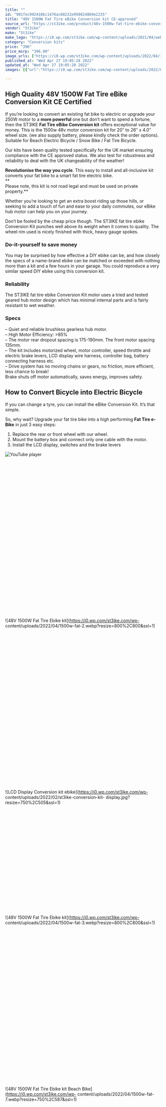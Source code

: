 ```yaml
---
title: ""
id: "901fec092410bc1476ac88232e950824869e2235"
title: "48V 1500W Fat Tire eBike Conversion kit CE-approved"
source_url: "https://st3ike.com/product/48v-1500w-fat-tire-ebike-conversion-kit-ce-approved/"
vendor: "St3ike"
make: "St3ike"
make_logo: "https://i0.wp.com/st3ike.com/wp-content/uploads/2021/04/website-logo.png"
category: "Conversion kits"
price: "396"
price_msrp: "396.00"
image_urls: ["https://i0.wp.com/st3ike.com/wp-content/uploads/2022/04/1500w-fat.webp?fit=1000%2C1000&ssl=1","https://i0.wp.com/st3ike.com/wp-content/uploads/2022/04/1500w-fat-6.webp?fit=800%2C800&ssl=1"]
published_at: "Wed Apr 27 19:05:28 2022"
updated_at: "Wed Apr 27 19:05:28 2022"
images: [{"url":"https://i0.wp.com/st3ike.com/wp-content/uploads/2022/04/1500w-fat.webp?fit=1000%2C1000&ssl=1","path":"full/e99bb964fa3cd867e6f11e7553841e6d89c57024.jpg","checksum":"cf1ed3f7672fbb3e16f25b712c791b71","status":"downloaded"},{"url":"https://i0.wp.com/st3ike.com/wp-content/uploads/2022/04/1500w-fat-6.webp?fit=800%2C800&ssl=1","path":"full/9444ba0a968d040c36b5e94e9540787b979c9a99.jpg","checksum":"336731a76aa7dfb3daf63c6ef3c4d275","status":"downloaded"}]

---
```

## High Quality 48V 1500W Fat Tire eBike Conversion Kit CE Certified

If you’re looking to convert an existing fat bike to electric or upgrade your
250W motor to a **more powerful** one but don’t want to spend a fortune, then
the ST3IKE **Fat Tire eBike Conversion kit** offers exceptional value for
money. This is the 1500w 48v motor conversion kit for 20″ to 26″ x 4.0″ wheel
size. (we also supply battery, please kindly check the order options).  
Suitable for Beach Electric Bicycle / Snow Bike / Fat Tire Bicycle.

Our kits have been quality tested specifically for the UK market ensuring
compliance with the CE approved status. We also test for robustness and
reliability to deal with the UK changeability of the weather!

 **Revolutionise the way you cycle**. This easy to install and all-inclusive
kit converts your fat bike to a smart fat tire electric bike.  
**  
Please note, this kit is not road legal and must be used on private
property.**

Whether you’re looking to get an extra boost riding up those hills, or seeking
to add a touch of fun and ease to your daily commutes, our eBike hub motor can
help you on your journey.

Don’t be fooled by the cheap price though. The ST3IKE fat tire ebike
Conversion Kit punches well above its weight when it comes to quality. The
wheel rim used is nicely finished with thick, heavy gauge spokes.

### Do-it-yourself to save money

You may be surprised by how effective a DIY ebike can be, and how closely the
specs of a name-brand ebike can be matched or exceeded with nothing more than
a kit and a few hours in your garage. You could reproduce a very similar speed
DIY ebike using this conversion kit.

### Reliability

The ST3IKE fat tire ebike Conversion Kit motor uses a tried and tested geared
hub motor design which has minimal internal parts and is fairly resistant to
wet weather.

### Specs

– Quiet and reliable brushless gearless hub motor.  
– High Motor Efficiency: >85%  
– The motor rear dropout spacing is 175-190mm. The front motor spacing 135mm.  
– The kit includes motorized wheel, motor controller, speed throttle and
electric brake levers, LCD display wire harness, controller bag, battery
connecting harness etc.  
– Drive system has no moving chains or gears, no friction, more efficient,
less chance to break!  
Brake shuts off motor automatically, saves energy, improves safety.

## How to Convert Bicycle into Electric Bicycle

If you can change a tyre, you can install the eBike Conversion Kit. It’s that
simple.

So, why wait? Upgrade your fat tire bike into a high performing **Fat Tire
e-Bike** in just 3 easy steps:

1) Replace the rear or front wheel with our wheel.  
2) Mount the battery box and connect only one cable with the motor.  
3) Install the LCD display, switches and the brake levers

![YouTube
player](https://i0.wp.com/i.ytimg.com/vi/AwetyuMNAR0/hqdefault.jpg?w=800&ssl=1)![YouTube
player](data:image/svg+xml,%3Csvg%20xmlns='http://www.w3.org/2000/svg'%20viewBox='0%200%201%201'%3E%3C/svg%3E)

![48V 1500W Fat Tire Ebike kit](https://i0.wp.com/st3ike.com/wp-
content/uploads/2022/04/1500w-fat-2.webp?resize=800%2C800&ssl=1)![48V 1500W
Fat Tire Ebike
kit](data:image/svg+xml,%3Csvg%20xmlns='http://www.w3.org/2000/svg'%20viewBox='0%200%20800%20800'%3E%3C/svg%3E)

![LCD Display Conversion kit ebike](https://i0.wp.com/st3ike.com/wp-
content/uploads/2022/02/st3ike-conversion-kit-
display.jpg?resize=750%2C505&ssl=1)![LCD Display Conversion kit
ebike](data:image/svg+xml,%3Csvg%20xmlns='http://www.w3.org/2000/svg'%20viewBox='0%200%20750%20505'%3E%3C/svg%3E)

![48V 1500W Fat Tire Ebike kit](https://i0.wp.com/st3ike.com/wp-
content/uploads/2022/04/1500w-fat-3.webp?resize=800%2C800&ssl=1)![48V 1500W
Fat Tire Ebike
kit](data:image/svg+xml,%3Csvg%20xmlns='http://www.w3.org/2000/svg'%20viewBox='0%200%20800%20800'%3E%3C/svg%3E)

![48V 1500W Fat Tire Ebike kit Beach Bike](https://i0.wp.com/st3ike.com/wp-
content/uploads/2022/04/1500w-fat-7.webp?resize=750%2C587&ssl=1)![48V 1500W
Fat Tire Ebike kit Beach
Bike](data:image/svg+xml,%3Csvg%20xmlns='http://www.w3.org/2000/svg'%20viewBox='0%200%20750%20587'%3E%3C/svg%3E)

![48V Lithium Battery 1500W conversion kit](https://i0.wp.com/st3ike.com/wp-
content/uploads/2022/02/48v-lithium-battery-ebike-conversion-
kit.jpg?resize=750%2C761&ssl=1)![48V Lithium Battery 1500W conversion
kit](data:image/svg+xml,%3Csvg%20xmlns='http://www.w3.org/2000/svg'%20viewBox='0%200%20750%20761'%3E%3C/svg%3E)

![e-bike conversion kit battery](https://i0.wp.com/st3ike.com/wp-
content/uploads/2022/02/ebike-kit-conversion-
battery.jpg?resize=800%2C800&ssl=1)![e-bike conversion kit
battery](data:image/svg+xml,%3Csvg%20xmlns='http://www.w3.org/2000/svg'%20viewBox='0%200%20800%20800'%3E%3C/svg%3E)

![PAS electric bike conversion kit](https://i0.wp.com/st3ike.com/wp-
content/uploads/2022/02/pas-electric-bike-kit.jpg?resize=800%2C800&ssl=1)![PAS
electric bike conversion
kit](data:image/svg+xml,%3Csvg%20xmlns='http://www.w3.org/2000/svg'%20viewBox='0%200%20800%20800'%3E%3C/svg%3E)

![Electric brake conversion kit ebike](https://i0.wp.com/st3ike.com/wp-
content/uploads/2021/10/kit11.jpg?resize=800%2C487&ssl=1)![Electric brake
conversion kit
ebike](data:image/svg+xml,%3Csvg%20xmlns='http://www.w3.org/2000/svg'%20viewBox='0%200%20800%20487'%3E%3C/svg%3E)

**Motor**|  48v 1500W 71-74.6N.m max torque rear or front motor brushless
gearless design  
---|---  
 **Placement**|  rear wheel – dropout spacing: 175 – 190mm  
front wheel – dropout spacing: 135mm  
 **Certificate**|  CE for EN15194  
 **Rim Wheel**|  20‘’- 26‘’ x 4.0″ Spoked with double-wall Aluminum alloy rim
with 36 nuts, stainless steel spokes.  
Rim assembled only applicable to disc brakes  
 **Controller**|  48v 40A smart controller Sine wave FOC Design 12 Mosfets  
 **Range**|  45-70km – 28-43.4mi with pedal assistance  
 **Throttle type**|  Thumb or Twist throttle with on/off  
 **Electric brake levers**|  Wuxing brand electric brake levers  
 **PAS sensor**|  1:1 8 magnet intelligent pedal assistant  
 **Top speed**|  55-65km/h – 34.1-40.3mph  
 **Waterproof grade**|  IP54  
 **Warranty  
**| 2 years for motor, 2 years for lithium battery  
 **Delivery time  
**| 15-35 days  
 **Optional parts  
**|  
**Battery**|  48v 15ah LG 3500mah cell Lithium ion 18650 downtube  
 **Charger**|  48v 2A (100 – 220v) charger with UK plug  
 **Casette**|  6 speed or 7 speed  
 **Torque arm  
**| Prevent the motor axle from stripping out  
  
 **The 48v 1500W electric bike kit packing list:**

  * 1× 48V 1500W brushless geared hub motor (without tire)
  * 1× 20-26 inch x 4.0″ double-wall Aluminum rim with stainless steel spokes to choose assembled
  * 1× 48V 40A smart controller
  * 1x Controller bag
  * 1× Thumb or Twist throttle
  * 1× Pair electric cut-off brake levers
  * 1× 1:1 8 magnet intelligent pedal assistant
  * 1x SW900 LCD display show speed, range, current, voltage, amp, watts, time, 5 pas levers, cruise switch and so on
  * 1x User installation manual


